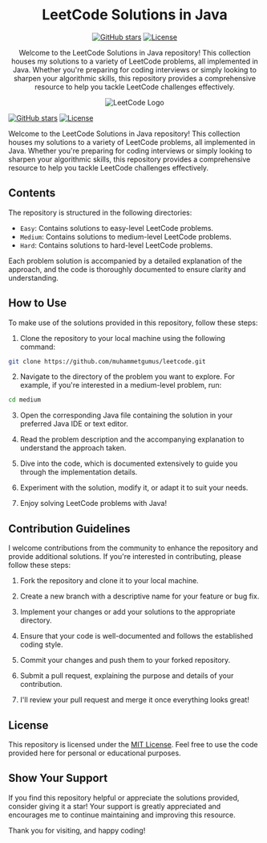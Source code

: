 <h1 align="center">LeetCode Solutions in Java</h1>

<p align="center">
  <a href="https://github.com/muhammetgumus/leetcode/stargazers"><img src="https://img.shields.io/github/stars/muhammetgumus/leetcode" alt="GitHub stars"></a>
  <a href="https://github.com/muhammetgumus/leetcode/blob/main/LICENSE"><img src="https://img.shields.io/github/license/muhammetgumus/leetcode" alt="License"></a>
</p>

<p align="center">
  Welcome to the LeetCode Solutions in Java repository! This collection houses my solutions to a variety of LeetCode problems, all implemented in Java. Whether you're preparing for coding interviews or simply looking to sharpen your algorithmic skills, this repository provides a comprehensive resource to help you tackle LeetCode challenges effectively.
</p>

<p align="center">
  <img src="https://assets.leetcode.com/static_assets/public/webpack_bundles/images/logo-dark.e99485d9b.svg" alt="LeetCode Logo">
</p>

[![GitHub stars](https://img.shields.io/github/stars/muhammetgumus/leetcode)](https://github.com/muhammetgumus/leetcode/stargazers)
[![License](https://img.shields.io/github/license/muhammetgumus/leetcode)](https://github.com/muhammetgumus/leetcode/blob/main/LICENSE)

Welcome to the LeetCode Solutions in Java repository! This collection houses my solutions to a variety of LeetCode problems, all implemented in Java. Whether you're preparing for coding interviews or simply looking to sharpen your algorithmic skills, this repository provides a comprehensive resource to help you tackle LeetCode challenges effectively.

## Contents

The repository is structured in the following directories:

- `Easy`: Contains solutions to easy-level LeetCode problems.
- `Medium`: Contains solutions to medium-level LeetCode problems.
- `Hard`: Contains solutions to hard-level LeetCode problems.

Each problem solution is accompanied by a detailed explanation of the approach, and the code is thoroughly documented to ensure clarity and understanding.

## How to Use

To make use of the solutions provided in this repository, follow these steps:

1. Clone the repository to your local machine using the following command:
  ```bash
  git clone https://github.com/muhammetgumus/leetcode.git
  ```

2. Navigate to the directory of the problem you want to explore. For example, if you're interested in a medium-level problem, run:<br>
```bash
cd medium
```

3. Open the corresponding Java file containing the solution in your preferred Java IDE or text editor.

4. Read the problem description and the accompanying explanation to understand the approach taken.

5. Dive into the code, which is documented extensively to guide you through the implementation details.

6. Experiment with the solution, modify it, or adapt it to suit your needs.

7. Enjoy solving LeetCode problems with Java!

## Contribution Guidelines

I welcome contributions from the community to enhance the repository and provide additional solutions. If you're interested in contributing, please follow these steps:

1. Fork the repository and clone it to your local machine.

2. Create a new branch with a descriptive name for your feature or bug fix.

3. Implement your changes or add your solutions to the appropriate directory.

4. Ensure that your code is well-documented and follows the established coding style.

5. Commit your changes and push them to your forked repository.

6. Submit a pull request, explaining the purpose and details of your contribution.

7. I'll review your pull request and merge it once everything looks great!

## License

This repository is licensed under the [MIT License](https://github.com/muhammetgumus/leetcode/blob/main/LICENSE). Feel free to use the code provided here for personal or educational purposes.

## Show Your Support

If you find this repository helpful or appreciate the solutions provided, consider giving it a star! Your support is greatly appreciated and encourages me to continue maintaining and improving this resource.

Thank you for visiting, and happy coding!


